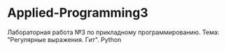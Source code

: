 # Applied-Programming3
Лабораторная работа №3 по прикладному программированию. Тема: "Регулярные выражения. Гит". Python

